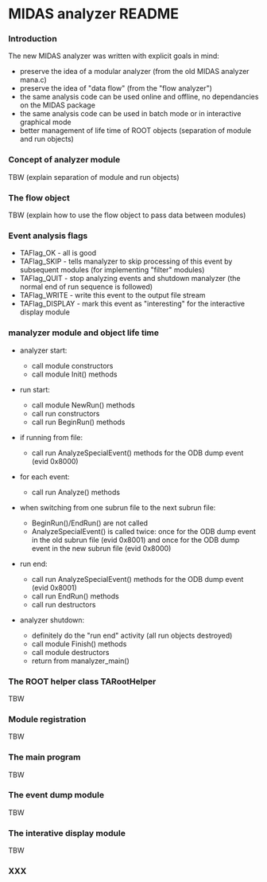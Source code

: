 # MIDAS analyzer README

### Introduction

The new MIDAS analyzer was written with explicit goals in mind:

* preserve the idea of a modular analyzer (from the old MIDAS analyzer mana.c)
* preserve the idea of "data flow" (from the "flow analyzer")
* the same analysis code can be used online and offline, no dependancies on the MIDAS package
* the same analysis code can be used in batch mode or in interactive graphical mode
* better management of life time of ROOT objects (separation of module and run objects)

### Concept of analyzer module

TBW (explain separation of module and run objects)

### The flow object

TBW (explain how to use the flow object to pass data between modules)

### Event analysis flags

* TAFlag_OK - all is good
* TAFlag_SKIP - tells manalyzer to skip processing of this event by subsequent modules (for implementing "filter" modules)
* TAFlag_QUIT - stop analyzing events and shutdown manalyzer (the normal end of run sequence is followed)
* TAFlag_WRITE - write this event to the output file stream
* TAFlag_DISPLAY - mark this event as "interesting" for the interactive display module

### manalyzer module and object life time

* analyzer start:
  - call module constructors
  - call module Init() methods

* run start:
  - call module NewRun() methods
  - call run constructors
  - call run BeginRun() methods

* if running from file:
  - call run AnalyzeSpecialEvent() methods for the ODB dump event (evid 0x8000)

* for each event:
  - call run Analyze() methods

* when switching from one subrun file to the next subrun file:
  - BeginRun()/EndRun() are not called
  - AnalyzeSpecialEvent() is called twice: once for the ODB dump event in the old subrun file (evid 0x8001) and once for the ODB dump event in the new subrun file (evid 0x8000)

* run end:
  - call run AnalyzeSpecialEvent() methods for the ODB dump event (evid 0x8001)
  - call run EndRun() methods
  - call run destructors

* analyzer shutdown:
  - definitely do the "run end" activity (all run objects destroyed)
  - call module Finish() methods
  - call module destructors
  - return from manalyzer_main()

### The ROOT helper class TARootHelper

TBW

### Module registration

TBW

### The main program

TBW

### The event dump module

TBW

### The interative display module

TBW

### XXX
